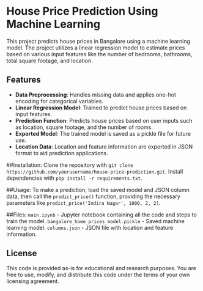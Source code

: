 # House Price Prediction Using Machine Learning

This project predicts house prices in Bangalore using a machine learning model. The project utilizes a linear regression model to estimate prices based on various input features like the number of bedrooms, bathrooms, total square footage, and location.

## Features

- **Data Preprocessing**: Handles missing data and applies one-hot encoding for categorical variables.
- **Linear Regression Model**: Trained to predict house prices based on input features.
- **Prediction Function**: Predicts house prices based on user inputs such as location, square footage, and the number of rooms.
- **Exported Model**: The trained model is saved as a pickle file for future use.
- **Location Data**: Location and feature information are exported in JSON format to aid prediction applications.


##Installation: Clone the repository with `git clone https://github.com/yourusername/house-price-prediction.git`. Install dependencies with `pip install -r requirements.txt`.

##Usage: To make a prediction, load the saved model and JSON column data, then call the `predict_price()` function, providing the necessary parameters like `predict_price('Indira Nagar', 1000, 2, 2)`.

##Files: `main.ipynb` - Jupyter notebook containing all the code and steps to train the model. `bangalore_home_prices_model.pickle` - Saved machine learning model. `columns.json` - JSON file with location and feature information.

## License
This code is provided as-is for educational and research purposes. You are free to use, modify, and distribute this code under the terms of your own licensing agreement.

